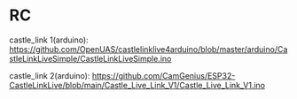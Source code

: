 # RC

castle_link 1(arduino): https://github.com/OpenUAS/castlelinklive4arduino/blob/master/arduino/CastleLinkLiveSimple/CastleLinkLiveSimple.ino

castle_link 2(arduino): https://github.com/CamGenius/ESP32-CastleLinkLive/blob/main/Castle_Live_Link_V1/Castle_Live_Link_V1.ino
